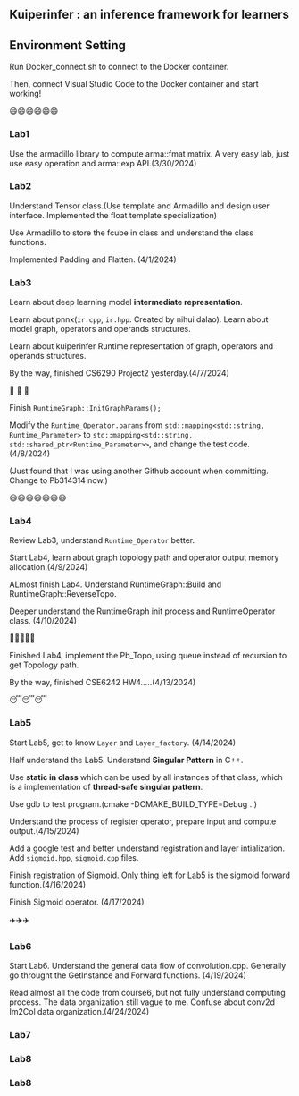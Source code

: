 ## Kuiperinfer : an inference framework for learners

## Environment Setting

Run Docker_connect.sh to connect to the Docker container. 

Then, connect Visual Studio Code to the Docker container and start working!

:smile::smile::smile::smile::smile::smile:

### Lab1
Use the armadillo library to compute arma::fmat matrix.
A very easy lab, just use easy operation and arma::exp API.(3/30/2024)

### Lab2

Understand Tensor class.(Use template and Armadillo and design user interface. Implemented the float template specialization)
    
Use Armadillo to store the fcube in class and understand the class functions.

Implemented Padding and Flatten. (4/1/2024) 

### Lab3
Learn about deep learning model **intermediate representation**. 

Learn about pnnx(`ir.cpp`, `ir.hpp`. Created by nihui dalao). Learn about model graph, operators and operands structures. 

Learn about kuiperinfer Runtime representation of graph, operators and operands structures. 

By the way, finished CS6290 Project2 yesterday.(4/7/2024)

:guitar: :guitar: :guitar: 

Finish `RuntimeGraph::InitGraphParams();`

Modify the `Runtime_Operator.params` from `std::mapping<std::string, Runtime_Parameter>` to `std::mapping<std::string, std::shared_ptr<Runtime_Parameter>>`, and change the test code. (4/8/2024)

(Just found that I was using another Github account when committing. Change to Pb314314 now.)

:smiley::smiley::smiley::smiley::smiley::smiley::smiley:

### Lab4

Review Lab3, understand `Runtime_Operator` better.

Start Lab4, learn about graph topology path and operator output memory allocation.(4/9/2024)

ALmost finish Lab4. Understand RuntimeGraph::Build and RuntimeGraph::ReverseTopo.

Deeper understand the RuntimeGraph init process and RuntimeOperator class. (4/10/2024)

:musical_note::musical_note::musical_note::musical_note::musical_note:

Finished Lab4, implement the Pb_Topo, using queue instead of recursion to get Topology path. 

By the way, finished CSE6242 HW4.....(4/13/2024)

:sleeping::sleeping::sleeping:

### Lab5
Start Lab5, get to know `Layer` and `Layer_factory`. (4/14/2024)

Half understand the Lab5. Understand **Singular Pattern** in C++.

Use **static in class** which can be used by all instances of that class, which is a implementation of **thread-safe singular pattern**.

Use gdb to test program.(cmake -DCMAKE_BUILD_TYPE=Debug ..)

Understand the process of register operator, prepare input and compute output.(4/15/2024)

Add a google test and better understand registration and layer intialization. Add `sigmoid.hpp`, `sigmoid.cpp` files. 

Finish registration of Sigmoid. Only thing left for Lab5 is the sigmoid forward function.(4/16/2024)

Finish Sigmoid operator. (4/17/2024)

:airplane::airplane::airplane:

### Lab6
Start Lab6. Understand the general data flow of convolution.cpp. Generally go throught the GetInstance and Forward functions. (4/19/2024)

Read almost all the code from course6, but not fully understand computing process. The data organization still vague to me. Confuse about conv2d Im2Col data organization.(4/24/2024)

### Lab7

### Lab8

### Lab8



